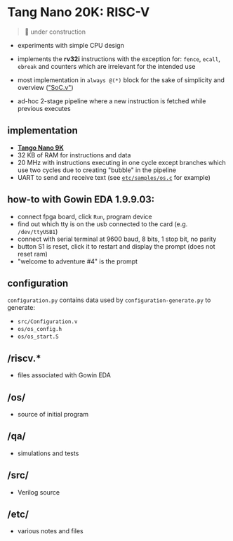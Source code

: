 # Tang Nano 20K: RISC-V

> :bell: under construction

* experiments with simple CPU design

* implements the __rv32i__ instructions with the exception for: `fence`, `ecall`, `ebreak` and counters which are irrelevant for the intended use

* most implementation in `always @(*)` block for the sake of simplicity and overview (["SoC.v"](https://github.com/calint/tang-nano-9k--riscv/blob/master/src/SoC.v))

* ad-hoc 2-stage pipeline where a new instruction is fetched while previous executes

## implementation
* __[Tango Nano 9K](https://www.aliexpress.com/item/1005003803994525.html)__
* 32 KB of RAM for instructions and data
* 20 MHz with instructions executing in one cycle except branches which use two cycles due to creating "bubble" in the pipeline
* UART to send and receive text (see [`etc/samples/os.c`](https://github.com/calint/tang-nano-9k--riscv/blob/master/etc/samples/os.c) for example)

## how-to with Gowin EDA 1.9.9.03:
* connect fpga board, click `Run`, program device
* find out which tty is on the usb connected to the card (e.g. `/dev/ttyUSB1`)
* connect with serial terminal at 9600 baud, 8 bits, 1 stop bit, no parity
* button S1 is reset, click it to restart and display the prompt (does not reset ram)
* "welcome to adventure #4" is the prompt

## configuration
`configuration.py` contains data used by `configuration-generate.py` to generate:
  - `src/Configuration.v`
  - `os/os_config.h`
  - `os/os_start.S`

## /riscv.*
* files associated with Gowin EDA

## /os/
* source of initial program
  
## /qa/
* simulations and tests
  
## /src/
* Verilog source

## /etc/
* various notes and files

